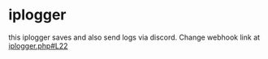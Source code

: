 # iplogger
this iplogger saves and also send logs via discord.
Change webhook link at [iplogger.php#L22](iplogger.php#L22)
